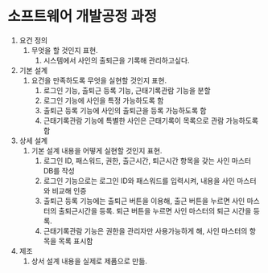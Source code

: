 # 소프트웨어 개발공정 과정

1. 요건 정의
    1. 무엇을 할 것인지 표현.
        1. 시스템에서 사인의 출퇴근을 기록해 관리하고싶다.
2. 기본 설계
    1. 요건을 만족하도록 무엇을 실현할 것인지 표현.
        1. 로그인 기능, 출퇴근 등록 기능, 근태기록관람 기능을 분할
        2. 로그인 기능에 사인을 특정 가능하도록 함
        3. 출퇴근 등록 기능에 사인의 출퇴근을 등록 가능하도록 함
        4. 근태기록관람 기능에 특별한 사인은 근태기록이 목록으로 관람 가능하도록 함
3. 상세 설계
    1. 기본 설계 내용을 어떻게 실현할 것인지 표현.
        1. 로그인 ID, 패스워드, 권한, 출근시간, 퇴근시간 항목을 갖는 사인 마스터 DB를 작성
        2. 로그인 기능으로는 로그인 ID와 패스워드를 입력시켜, 내용을 사인 마스터와 비교해 인증
        3. 출퇴근 등록 기능에는 출퇴근 버튼을 이용해, 출근 버튼을 누르면 사인 마스터의 출퇴근시간을 등록. 퇴근 버튼을 누르면 사인 마스터의 퇴근 시간을 등록.
        4. 근태기록관람 기능은 권한을 관리자만 사용가능하게 해, 사인 마스터의 항목을 목록 표시함
4. 제조
    1. 상서 설계 내용을 실제로 제품으로 만듦.